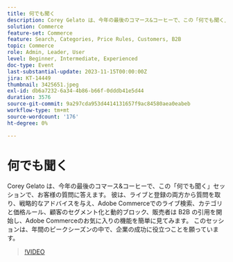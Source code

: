 ```yaml
---
title: 何でも聞く
description: Corey Gelato は、今年の最後のコマース&コーヒーで、この「何でも聞く」セッションで、お客様の質問に答えます。 彼は、ライブと登録の両方から質問を取り、戦略的なアドバイスを与え、Adobe Commerceでのライブ検索、カテゴリと価格ルール、顧客のセグメント化と動的ブロック、販売者は B2B の引用を開始し、Adobe Commerceのお気に入りの機能を簡単に見てみます。 このセッションは、年間のピークシーズンの中で、企業の成功に役立つことを願っています。
solution: Commerce
feature-set: Commerce
feature: Search, Categories, Price Rules, Customers, B2B
topic: Commerce
role: Admin, Leader, User
level: Beginner, Intermediate, Experienced
doc-type: Event
last-substantial-update: 2023-11-15T00:00:00Z
jira: KT-14449
thumbnail: 3425651.jpeg
exl-id: db6a7232-6a34-4b86-b66f-0dddb41e5d44
duration: 3576
source-git-commit: 9a297cda953d4414131657f9ac84580aea0eabeb
workflow-type: tm+mt
source-wordcount: '176'
ht-degree: 0%

---
```


# 何でも聞く

Corey Gelato は、今年の最後のコマース&amp;コーヒーで、この「何でも聞く」セッションで、お客様の質問に答えます。 彼は、ライブと登録の両方から質問を取り、戦略的なアドバイスを与え、Adobe Commerceでのライブ検索、カテゴリと価格ルール、顧客のセグメント化と動的ブロック、販売者は B2B の引用を開始し、Adobe Commerceのお気に入りの機能を簡単に見てみます。 このセッションは、年間のピークシーズンの中で、企業の成功に役立つことを願っています。

>[!VIDEO](https://video.tv.adobe.com/v/3425651/?learn=on)
